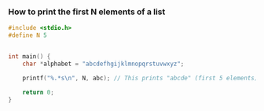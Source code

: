 ### How to print the first N elements of a list

```c
#include <stdio.h>
#define N 5


int main() {
    char *alphabet = "abcdefhgijklmnopqrstuvwxyz";

    printf("%.*s\n", N, abc); // This prints "abcde" (first 5 elements)

    return 0;
}
```
